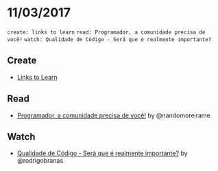 # 11/03/2017
`create: links to learn` `read: Programador, a comunidade precisa de você!` `watch: Qualidade de Código - Será que é realmente importante?`

## Create
- [Links to Learn](https://github.com/kvnol/links-to-learn)

## Read
- [Programador, a comunidade precisa de você!](https://medium.com/umdevux/programador-a-comunidade-precisa-de-voc%C3%AA-6ef4fe4c312#.az728hgp2) by @nandomoreirame

## Watch
- [Qualidade de Código - Será que é realmente importante?](https://www.youtube.com/watch?v=pepkomxYcaY) by @rodrigobranas
